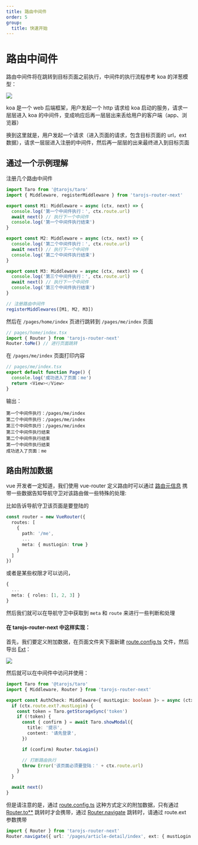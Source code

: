 ```yaml
---
title: 路由中间件
order: 5
group:
  title: 快速开始
---
```


# 路由中间件

路由中间件将在跳转到目标页面之前执行，中间件的执行流程参考 koa 的洋葱模型：

![](/tarojs-router-next/images/koa.png)

koa 是一个 web 后端框架，用户发起一个 http 请求给 koa 启动的服务，请求一层层进入 koa 的中间件，变成响应后再一层层出来丢给用户的客户端（app、浏览器）

换到这里就是，用户发起一个请求（进入页面的请求，包含目标页面的 url，ext 数据），请求一层层进入注册的中间件，然后再一层层的出来最终进入到目标页面

## 通过一个示例理解

注册几个路由中间件

```typescript
import Taro from '@tarojs/taro'
import { Middleware, registerMiddleware } from 'tarojs-router-next'

export const M1: Middleware = async (ctx, next) => {
  console.log('第一个中间件执行：', ctx.route.url)
  await next() // 执行下一个中间件
  console.log('第一个中间件执行结束')
}

export const M2: Middleware = async (ctx, next) => {
  console.log('第二个中间件执行：', ctx.route.url)
  await next() // 执行下一个中间件
  console.log('第二个中间件执行结束')
}

export const M3: Middleware = async (ctx, next) => {
  console.log('第三个中间件执行：', ctx.route.url)
  await next() // 执行下一个中间件
  console.log('第三个中间件执行结束')
}

// 注册路由中间件
registerMiddlewares([M1, M2, M3])
```

然后在 `/pages/home/index` 页进行跳转到 `/pages/me/index` 页面

```typescript
// pages/home/index.tsx
import { Router } from 'tarojs-router-next'
Router.toMe() // 进行页面跳转
```

在 `/pages/me/index` 页面打印内容
```typescript
// pages/me/index.tsx
export default function Page() {
  console.log('成功进入了页面：me')
  return <View></View>
}
```


输出：

```shell
第一个中间件执行：/pages/me/index
第二个中间件执行：/pages/me/index
第三个中间件执行：/pages/me/index
第三个中间件执行结束
第二个中间件执行结束
第一个中间件执行结束
成功进入了页面：me
```

## 路由附加数据

vue 开发者一定知道，我们使用 vue-router 定义路由时可以通过 [路由元信息](https://router.vuejs.org/zh/guide/advanced/meta.html) 携带一些数据告知导航守卫对该路由做一些特殊的处理:

比如告诉导航守卫该页面是要登陆的

```typescript
const router = new VueRouter({
  routes: [
    {
      path: '/me',
      ...
      meta: { mustLogin: true }
    }
  ]
})
```

或者是某些权限才可以访问，

```typescript
{
  ...
  meta: { roles: [1, 2, 3] }
}
```

然后我们就可以在导航守卫中获取到 `meta` 和 `route` 来进行一些判断和处理

#### 在 tarojs-router-next 中这样实现：

首先，我们要定义附加数据，在页面文件夹下面新建 [route.config.ts](/guide/quike/route-config) 文件，然后导出 [Ext](/guide/quike/route-config#导出附加数据-ext)：

![](/tarojs-router-next/images/code3.png)

然后就可以在中间件中访问并使用：

```typescript
import Taro from '@tarojs/taro'
import { Middleware, Router } from 'tarojs-router-next'

export const AuthCheck: Middleware<{ mustLogin: boolean }> = async (ctx, next) => {
  if (ctx.route.ext?.mustLogin) {
    const token = Taro.getStorageSync('token')
    if (!token) {
      const { confirm } = await Taro.showModal({
        title: '提示',
        content: '请先登录',
      })

      if (confirm) Router.toLogin()

      // 打断路由执行
      throw Error('该页面必须要登陆：' + ctx.route.url)
    }
  }

  await next()
}
```

但是请注意的是，通过 [route.config.ts](/guide/quike/route-config) 这种方式定义的附加数据，只有通过 [Router.to\*\*](/api/class/router#to-options-) 跳转时才会携带，通过 [Router.navigate](/api/class/router#navigate-route-options-) 跳转时，请通过 route.ext 参数携带

```typescript
import { Router } from 'tarojs-router-next'
Router.navigate({ url: '/pages/article-detail/index', ext: { mustLogin: true } })
```
